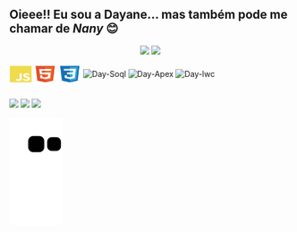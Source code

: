 ## Oieee!! Eu sou a Dayane... mas também pode me chamar de <i>Nany</i> 😊 

<div align="center"
  <a href="https://github.com/DDayane">
  <img height="185em" src="https://github-readme-stats.vercel.app/api?username=DDayane&show_icons=true&theme=dracula&include_all_commits=true&count_private=true"/>
  <img height="180em" src="https://github-readme-stats.vercel.app/api/top-langs/?username=DDayane&layout=compact&langs_count=7&theme=dracula"/>
</div>

<div style="display: inline_block"><br>
  <img align="center" alt="Day-Js" height="30" width="40" src="https://raw.githubusercontent.com/devicons/devicon/master/icons/javascript/javascript-plain.svg">
  <img align="center" alt="Day-HTML" height="30" width="40" src="https://raw.githubusercontent.com/devicons/devicon/master/icons/html5/html5-original.svg">
  <img align="center" alt="Day-CSS" height="30" width="40" src="https://raw.githubusercontent.com/devicons/devicon/master/icons/css3/css3-original.svg">
 <img align="center" alt="Day-Soql" height="50" width="60" src="https://cdn-icons-png.flaticon.com/512/3161/3161158.png">
  <img align="center" alt="Day-Apex" height="65" width="90" src="https://fiverr-res.cloudinary.com/images/q_auto,f_auto/gigs/101583193/original/ba3082e455d45e891ebb2da11786f66128bd94b7/develop-apex-visual-force-page-for-you.jpg">
  <img align="center" alt="Day-lwc" height="45" width="60" src="https://www.codescience.com/wp-content/uploads/2020/12/lightning_ready_badge.png">
  
  
</div>

##
<div>
 <a href = "mailto:dayanebatistaduarte@gmail.com" target="_blank"><img src="https://img.shields.io/badge/Gmail-D14836?style=for-the-badge&logo=gmail&logoColor=white" target="_blank"></a>
  <a href="https://www.linkedin.com/in/dayane-duarte-145b88a2/" target="_blank"><img src="https://img.shields.io/badge/-LinkedIn-%230077B5?style=for-the-badge&logo=linkedin&logoColor=white" target="_blank"></a>
 <a href = "https://trailblazer.me/id/dduarte22" target="_blank"><img src="https://img.shields.io/badge/Salesforce-00A1E0?style=for-the-badge&logo=Salesforce&logoColor=white">
  
  
  ![Snake animation](https://github.com/DDayane/DDayane/blob/output/github-contribution-grid-snake.svg)
   
</div>
